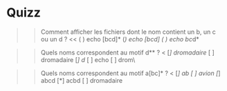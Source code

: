 # Quizz


>> Comment afficher les fichiers dont le nom contient un b, un c ou un d ? <<
( ) echo [bcd]*
(*) echo *[bcd]*
( ) echo *b*c*d*


>> Quels noms correspondent au motif d*\* ? <
[*] dromadaire*
[ ] dromadaire
[*] d*
[ ] echo
[ ] drom\


>> Quels noms correspondent au motif a[bc]* ? <
[*] ab
[ ] avion
[*] abcd
[*] acbd
[ ] dromadaire
